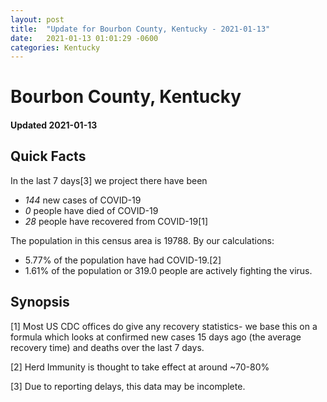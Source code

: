 ```yaml
---
layout: post
title:  "Update for Bourbon County, Kentucky - 2021-01-13"
date:   2021-01-13 01:01:29 -0600
categories: Kentucky
---
```


# Bourbon County, Kentucky
#### Updated 2021-01-13

## Quick Facts

In the last 7 days[3] we project there have been
- *144* new cases of COVID-19
- *0* people have died of COVID-19
- *28* people have recovered from COVID-19[1]

The population in this census area is 19788. By our calculations:
- 5.77% of the population have had COVID-19.[2]
- 1.61% of the population or 319.0 people are actively fighting the virus.

## Synopsis




[1] Most US CDC offices do give any recovery statistics- we base this on a formula which looks at confirmed new cases
15 days ago (the average recovery time) and deaths over the last 7 days.

[2] Herd Immunity is thought to take effect at around ~70-80%

[3] Due to reporting delays, this data may be incomplete.
 
    